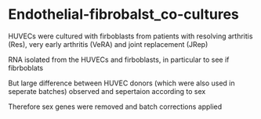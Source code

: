 # Endothelial-fibrobalst_co-cultures

HUVECs were cultured with firboblasts from patients with resolving arthritis (Res), very early arthritis (VeRA) and joint replacement (JRep) 

RNA isolated from the HUVECs and firboblasts, in particular to see if fibrboblats 

But large difference between HUVEC donors (which were also used in seperate batches) observed and sepertaion according to sex

Therefore sex genes were removed and batch corrections applied 
